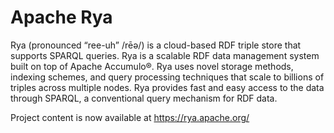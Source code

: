 # Apache Rya
Rya (pronounced “ree-uh” /rēə/) is a cloud-based RDF triple store that supports SPARQL queries. Rya is a scalable RDF data management system built on top of Apache Accumulo®. Rya uses novel storage methods, indexing schemes, and query processing techniques that scale to billions of triples across multiple nodes. Rya provides fast and easy access to the data through SPARQL, a conventional query mechanism for RDF data.

Project content is now available at https://rya.apache.org/
